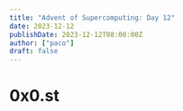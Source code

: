 ```yaml
---
title: "Advent of Supercomputing: Day 12"
date: 2023-12-12
publishDate: 2023-12-12T08:00:00Z
author: ["paco"]
draft: false
---
```


# 0x0.st

